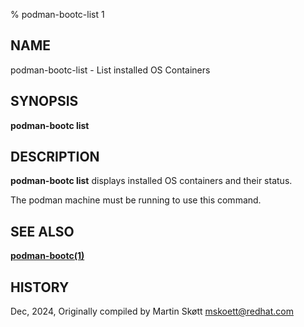 % podman-bootc-list 1

## NAME
podman-bootc-list - List installed OS Containers

## SYNOPSIS
**podman-bootc list**

## DESCRIPTION
**podman-bootc list** displays installed OS containers and their status.

The podman machine must be running to use this command.

## SEE ALSO

**[podman-bootc(1)](podman-bootc.1.md)**

## HISTORY
Dec, 2024, Originally compiled by Martin Skøtt <mskoett@redhat.com>
